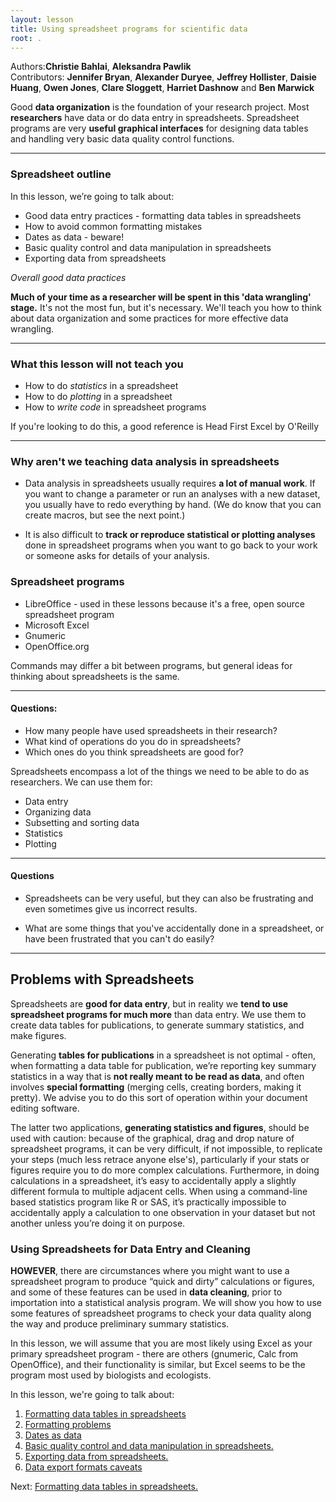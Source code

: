 ```yaml
---
layout: lesson
title: Using spreadsheet programs for scientific data
root: .
---
```


Authors:**Christie Bahlai**, **Aleksandra Pawlik**<br>
Contributors: **Jennifer Bryan**, **Alexander Duryee**, **Jeffrey Hollister**, **Daisie Huang**, **Owen Jones**, **Clare Sloggett**, **Harriet Dashnow** and
**Ben Marwick**

Good **data organization** is the foundation of your research
project. Most **researchers** have data or do data entry in
spreadsheets. Spreadsheet programs are very **useful graphical
interfaces** for designing data tables and handling very basic data
quality control functions.

---

### Spreadsheet outline

In this lesson, we’re going to talk about:

- Good data entry practices - formatting data tables in spreadsheets
- How to avoid common formatting mistakes
- Dates as data - beware!
- Basic quality control and data manipulation in spreadsheets
- Exporting data from spreadsheets

*Overall good data practices*

**Much of your time as a researcher will be spent in this 'data wrangling' stage.**
It's not the most fun, but it's necessary. We'll teach you how to think
about data organization and some practices for more effective data wrangling.


---

### What this lesson will not teach you

- How to do *statistics* in a spreadsheet
- How to do *plotting* in a spreadsheet
- How to *write code* in spreadsheet programs

If you're looking to do this, a good reference is
Head First Excel by O'Reilly

---

### Why aren't we teaching data analysis in spreadsheets

- Data analysis in spreadsheets usually requires **a lot of manual
  work**. If you want to change a parameter or run an analyses with a
  new dataset, you usually have to redo everything by hand. (We do
  know that you can create macros, but see the next point.)

- It is also difficult to **track or reproduce statistical or plotting
  analyses** done in spreadsheet programs when you want to go back to
  your work or someone asks for details of your analysis.


### Spreadsheet programs

- LibreOffice - used in these lessons because it's a free, open source
  spreadsheet program
- Microsoft Excel
- Gnumeric
- OpenOffice.org

Commands may differ a bit between programs, but general ideas
for thinking about spreadsheets is the same.

---

#### Questions:
- How many people have used spreadsheets in their research?
- What kind of operations do you do in spreadsheets?
- Which ones do you think spreadsheets are good for?

Spreadsheets encompass a lot of the things we need
to be able to do as researchers. We can use them for:

- Data entry
- Organizing data
- Subsetting and sorting data
- Statistics
- Plotting

---

#### Questions

- Spreadsheets can be very useful, but they can also be frustrating
  and even sometimes give us incorrect results.

- What are some things that you've accidentally done in a spreadsheet,
  or have been frustrated that you can't do easily?

---

## Problems with Spreadsheets

Spreadsheets are **good for data entry**, but in reality we **tend to
use spreadsheet programs for much more** than data entry. We use them
to create data tables for publications, to generate summary
statistics, and make figures.

Generating **tables for publications** in a spreadsheet is not
optimal - often, when formatting a data table for publication, we’re
reporting key summary statistics in a way that is **not really meant to
be read as data**, and often involves **special formatting**
(merging cells, creating borders, making it pretty). We advise you to
do this sort of operation within your document editing software.

The latter two applications, **generating statistics and figures**, should 
be used with caution: because of the graphical, drag and drop nature of 
spreadsheet programs, it can be very difficult, if not impossible, to 
replicate your steps (much less retrace anyone else's), particularly if your 
stats or figures require you to do more complex calculations. Furthermore, 
in doing calculations in a spreadsheet, it’s easy to accidentally apply a 
slightly different formula to multiple adjacent cells. When using a 
command-line based statistics program like R or SAS, it’s practically 
impossible to accidentally apply a calculation to one observation in your 
dataset but not another unless you’re doing it on purpose. 

### Using Spreadsheets for Data Entry and Cleaning

**HOWEVER**, there are circumstances where you might want to use a spreadsheet 
program to produce “quick and dirty” calculations or figures, and some of 
these features can be used in **data cleaning**, prior to importation into a 
statistical analysis program. We will show you how to use some features of 
spreadsheet programs to check your data quality along the way and produce 
preliminary summary statistics.

In this lesson, we will assume that you are most likely using Excel as
your primary spreadsheet program - there are others (gnumeric, Calc
from OpenOffice), and their functionality is similar, but Excel seems
to be the program most used by biologists and ecologists.

In this lesson, we're going to talk about:

1. [Formatting data tables in spreadsheets](01-format-data.html)
2. [Formatting problems](02-common-mistakes.html)
3. [Dates as data](03-dates-as-data.html)
4. [Basic quality control and data manipulation in spreadsheets.](04-quality-control.html)
5. [Exporting data from spreadsheets.](05-exporting-data.html)
6. [Data export formats caveats](06-data-formats-caveats.html)



Next: [Formatting data tables in spreadsheets.](01-format-data.html)
